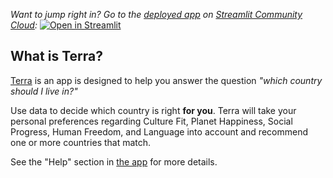 *Want to jump right in? Go to the [deployed app](https://terra-country-recommender.streamlit.app/) on [Streamlit Community Cloud](https://streamlit.io/cloud):*
[![Open in Streamlit](https://static.streamlit.io/badges/streamlit_badge_black_white.svg)](https://terra-country-recommender.streamlit.app/)


## What is Terra?

[Terra](https://terra-country-recommender.streamlit.app/) is an app is designed to help you answer the question *"which country should I live in?"*

Use data to decide which country is right **for you**. Terra will take your personal preferences regarding Culture Fit, Planet Happiness, Social Progress, Human Freedom, and Language into account and recommend one or more countries that match.

See the "Help" section in [the app](https://terra-country-recommender.streamlit.app/) for more details.